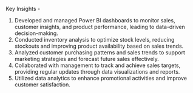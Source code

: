 Key Insights -
1. Developed and managed Power BI dashboards to monitor sales, customer insights, and product performance, leading to data-driven decision-making.
2. Conducted inventory analysis to optimize stock levels, reducing stockouts and improving product availability based on sales trends.
3. Analyzed customer purchasing patterns and sales trends to support marketing strategies and forecast future sales effectively.
4. Collaborated with management to track and achieve sales targets, providing regular updates through data visualizations and reports.
5. Utilized data analytics to enhance promotional activities and improve customer satisfaction.


<!---
jayant-27/jayant-27 is a ✨ special ✨ repository because its `README.md` (this file) appears on your GitHub profile.
You can click the Preview link to take a look at your changes.
--->
